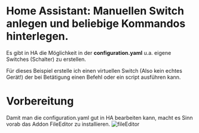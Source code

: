 # Home Assistant: Manuellen Switch anlegen und beliebige Kommandos hinterlegen.

Es gibt in HA die Möglichkeit in der **configuration.yaml** u.a. eigene Switches (Schalter) zu erstellen.

Für dieses Beispiel erstelle ich einen virtuellen Switch (Also kein echtes Gerät!) der bei Betätigung einen Befehl oder ein script ausführen kann.

# Vorbereitung

Damit man die configuration.yaml gut in HA bearbeiten kann, macht es Sinn vorab das Addon FileEditor zu installieren.
![fileEditor](https://user-images.githubusercontent.com/37899088/195519065-dfed7a66-7165-420d-bc06-134e6d709058.png)
